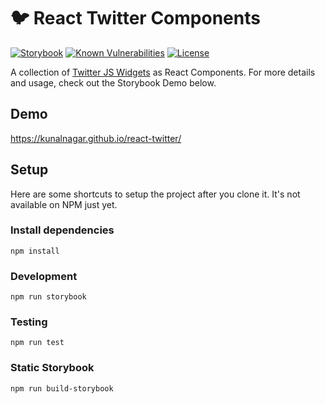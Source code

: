 # 🐦 React Twitter Components

[![Storybook](https://cdn.jsdelivr.net/gh/storybooks/brand@master/badge/badge-storybook.svg)](https://saurabhnemade.github.io/react-twitter-embed/) [![Known Vulnerabilities](https://snyk.io/test/github/kunalnagar/react-twitter/badge.svg?targetFile=package.json)](https://snyk.io/test/github/kunalnagar/react-twitter?targetFile=package.json) [![License](https://img.shields.io/badge/license-MIT-brightgreen.svg)](https://raw.githubusercontent.com/kunalnagar/react-twitter/master/LICENSE)

A collection of [Twitter JS Widgets](https://developer.twitter.com/en/docs/twitter-for-websites/overview) as React Components. For more details and usage, check out the Storybook Demo below.

## Demo

https://kunalnagar.github.io/react-twitter/

## Setup

Here are some shortcuts to setup the project after you clone it. It's not available on NPM just yet.

### Install dependencies

```
npm install
```

### Development

```
npm run storybook
```

### Testing

```
npm run test
```

### Static Storybook

```
npm run build-storybook
```

